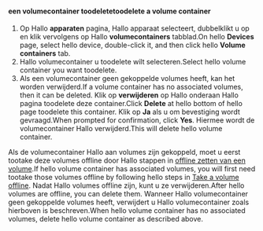 <!--author=SharS last changed: 9/16/15-->

#### <a name="toodelete-a-volume-container"></a><span data-ttu-id="9dea3-101">een volumecontainer toodelete</span><span class="sxs-lookup"><span data-stu-id="9dea3-101">toodelete a volume container</span></span>
1. <span data-ttu-id="9dea3-102">Op Hallo **apparaten** pagina, Hallo apparaat selecteert, dubbelklikt u op en klik vervolgens op Hallo **volumecontainers** tabblad.</span><span class="sxs-lookup"><span data-stu-id="9dea3-102">On hello **Devices** page, select hello device, double-click it, and then click hello **Volume containers** tab.</span></span>
2. <span data-ttu-id="9dea3-103">Hallo volumecontainer u toodelete wilt selecteren.</span><span class="sxs-lookup"><span data-stu-id="9dea3-103">Select hello volume container you want toodelete.</span></span>
3. <span data-ttu-id="9dea3-104">Als een volumecontainer geen gekoppelde volumes heeft, kan het worden verwijderd.</span><span class="sxs-lookup"><span data-stu-id="9dea3-104">If a volume container has no associated volumes, then it can be deleted.</span></span> <span data-ttu-id="9dea3-105">Klik op **verwijderen** op Hallo onderaan Hallo pagina toodelete deze container.</span><span class="sxs-lookup"><span data-stu-id="9dea3-105">Click **Delete** at hello bottom of hello page toodelete this container.</span></span> <span data-ttu-id="9dea3-106">Klik op **Ja** als u om bevestiging wordt gevraagd.</span><span class="sxs-lookup"><span data-stu-id="9dea3-106">When prompted for confirmation, click **Yes**.</span></span> <span data-ttu-id="9dea3-107">Hiermee wordt de volumecontainer Hallo verwijderd.</span><span class="sxs-lookup"><span data-stu-id="9dea3-107">This will delete hello volume container.</span></span>

<span data-ttu-id="9dea3-108">Als de volumecontainer Hallo aan volumes zijn gekoppeld, moet u eerst tootake deze volumes offline door Hallo stappen in [offline zetten van een volume](../articles/storsimple/storsimple-manage-volumes.md#take-a-volume-offline).</span><span class="sxs-lookup"><span data-stu-id="9dea3-108">If hello volume container has associated volumes, you will first need tootake those volumes offline by following hello steps in [Take a volume offline](../articles/storsimple/storsimple-manage-volumes.md#take-a-volume-offline).</span></span> <span data-ttu-id="9dea3-109">Nadat Hallo volumes offline zijn, kunt u ze verwijderen.</span><span class="sxs-lookup"><span data-stu-id="9dea3-109">After hello volumes are offline, you can delete them.</span></span> <span data-ttu-id="9dea3-110">Wanneer Hallo volumecontainer geen gekoppelde volumes heeft, verwijdert u Hallo volumecontainer zoals hierboven is beschreven.</span><span class="sxs-lookup"><span data-stu-id="9dea3-110">When hello volume container has no associated volumes, delete hello volume container as described above.</span></span>


